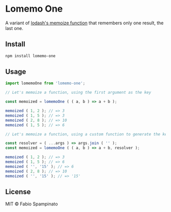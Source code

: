 # Lomemo One

A variant of [lodash's memoize function](https://www.npmjs.com/package/lodash.memoize) that remembers only one result, the last one.

## Install

```sh
npm install lomemo-one
```

## Usage

```ts
import lomemoOne from 'lomemo-one';

// Let's memoize a function, using the first argument as the key

const memoized = lomemoOne ( ( a, b ) => a + b );

memoized ( 1, 2 ); // => 3
memoized ( 1, 5 ); // => 3
memoized ( 2, 8 ); // => 10
memoized ( 1, 5 ); // => 6

// Let's memoize a function, using a custom function to generate the key

const resolver = ( ...args ) => args.join ( '' );
const memoized = lomemoOne ( ( a, b ) => a + b, resolver );

memoized ( 1, 2 ); // => 3
memoized ( 1, 5 ); // => 6
memoized ( '', '15' ); // => 6
memoized ( 2, 8 ); // => 10
memoized ( '', '15' ); // => '15'
```

## License

MIT © Fabio Spampinato
